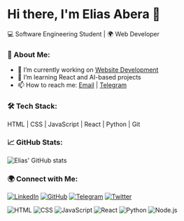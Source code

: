 # Hi there, I'm Elias Abera 👋

💻 Software Engineering Student | 🌍 Web Developer

### 🚀 About Me:
- 🔭 I’m currently working on [Website Development](#)
- 🌱 I’m learning React and AI-based projects
- 📫 How to reach me: [Email](mailto:eliasabera584@gmail.com) | [Telegram](#elaabCode)

### 🛠 Tech Stack:
HTML | CSS | JavaScript | React | Python | Git

### 📈 GitHub Stats:
![Elias' GitHub stats](https://github-readme-stats.vercel.app/api?username=EliasAbera&show_icons=true&theme=radical)
### 🌍 Connect with Me:

[![LinkedIn](https://img.shields.io/badge/LinkedIn-Connect-blue?style=for-the-badge&logo=linkedin)](https://www.linkedin.com/in/elias-abera-656218224/)
[![GitHub](https://img.shields.io/badge/GitHub-Follow-black?style=for-the-badge&logo=github)](https://github.com/EliasAbera)
[![Telegram](https://img.shields.io/badge/Telegram-Message-blue?style=for-the-badge&logo=telegram)](https://t.me/https://t.me/elaabCode)
[![Twitter](https://img.shields.io/badge/Twitter-Follow-blue?style=for-the-badge&logo=twitter)](https://twitter.com/yourusername)

![HTML](https://img.shields.io/badge/HTML-5-orange?style=for-the-badge)
![CSS](https://img.shields.io/badge/CSS-3-blue?style=for-the-badge)
![JavaScript](https://img.shields.io/badge/JavaScript-ES6-yellow?style=for-the-badge)
![React](https://img.shields.io/badge/React-JS-blue?style=for-the-badge)
![Python](https://img.shields.io/badge/Python-3.9-blue?style=for-the-badge)
![Node.js](https://img.shields.io/badge/Node.js-Express-green?style=for-the-badge)




